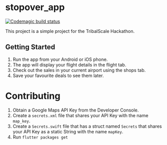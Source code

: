 # stopover_app

[![Codemagic build status](https://api.codemagic.io/apps/5c8abfa117fd830de2e701fc/5c8abfa117fd830de2e701fb/status_badge.svg)](https://codemagic.io/apps/5c8abfa117fd830de2e701fc/5c8abfa117fd830de2e701fb/latest_build)

This project is a simple project for the TribalScale Hackathon.

## Getting Started

1. Run the app from your Android or iOS phone.
2. The app will display your flight details in the flight tab.
3. Check out the sales in your current airport using the shops tab.
4. Save your favourite deals to see them later.

# Contributing

1. Obtain a Google Maps API Key from the Developer Console.
2. Create a `secrets.xml` file that shares your API Key with the name `map_key`.
3. Create a `Secrets.swift` file that has a struct named `Secrets` that shares your API Key as a static String with the name `mapKey`.
4. Run `flutter packages get`